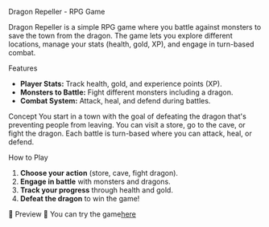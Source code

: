  Dragon Repeller - RPG Game

Dragon Repeller is a simple RPG game where you battle against monsters to save the town from the dragon. The game lets you explore different locations, manage your stats (health, gold, XP), and engage in turn-based combat.

 Features
- **Player Stats:** Track health, gold, and experience points (XP).
- **Monsters to Battle:** Fight different monsters including a dragon.
- **Combat System:** Attack, heal, and defend during battles.

 Concept
You start in a town with the goal of defeating the dragon that's preventing people from leaving. You can visit a store, go to the cave, or fight the dragon. Each battle is turn-based where you can attack, heal, or defend.

 How to Play
1. **Choose your action** (store, cave, fight dragon).
2. **Engage in battle** with monsters and dragons.
3. **Track your progress** through health and gold.
4. **Defeat the dragon** to win the game!

📸 Preview 🔗 You can try the game[here](https://amarko-med.github.io/RBG-Game/)
